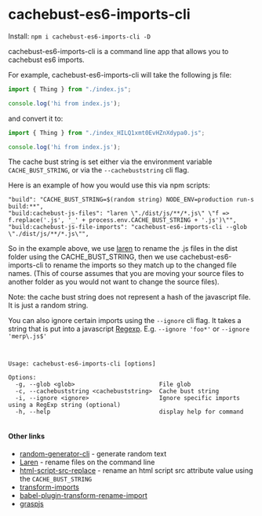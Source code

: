 # cachebust-es6-imports-cli

Install: `npm i cachebust-es6-imports-cli -D`

cachebust-es6-imports-cli is a command line app that allows you to cachebust es6 imports. 

For example, cachebust-es6-imports-cli will take the following js file:

```js
import { Thing } from "./index.js";

console.log('hi from index.js');

```

and convert it to:

```js
import { Thing } from "./index_HILQ1xmt0EvHZnXdypa0.js";

console.log('hi from index.js');

```

The cache bust string is set either via the environment variable `CACHE_BUST_STRING`, or via the `--cachebuststring` cli flag. 

Here is an example of how you would use this via npm scripts:

```
"build": "CACHE_BUST_STRING=$(random string) NODE_ENV=production run-s build:**",
"build:cachebust-js-files": "laren \"./dist/js/**/*.js\" \"f => f.replace('.js', '_' + process.env.CACHE_BUST_STRING + '.js')\"",
"build:cachebust-js-file-imports": "cachebust-es6-imports-cli --glob \"./dist/js/**/*.js\"",
```

So in the example above, we use [laren](https://github.com/devmetal/laren) to rename the .js files in the dist folder using the CACHE_BUST_STRING, then we use cachebust-es6-imports-cli to rename the imports so they match up to the changed file names. (This of course assumes that you are moving your source files to another folder as you would not want to change the source files).

Note: the cache bust string does not represent a hash of the javascript file. It is just a random string.

You can also ignore certain imports using the `--ignore` cli flag. It takes a string that is put into a javascript [Regexp](https://developer.mozilla.org/en-US/docs/Web/JavaScript/Reference/Global_Objects/RegExp). E.g. `--ignore 'foo*'` or `--ignore 'merp\.js$'`

```


Usage: cachebust-es6-imports-cli [options]

Options:
  -g, --glob <glob>                        File glob
  -c, --cachebuststring <cachebuststring>  Cache bust string
  -i, --ignore <ignore>                    Ignore specific imports using a RegExp string (optional)
  -h, --help                               display help for command


```

#### Other links

* [random-generator-cli](https://github.com/AmrSaber/random-cli) - generate random text
* [Laren](https://github.com/devmetal/laren) - rename files on the command line
* [html-script-src-replace](https://gitlab.com/Darkle1/html-script-src-replace) - rename an html script src attribute value using the `CACHE_BUST_STRING`
* [transform-imports](https://www.npmjs.com/package/transform-imports)
* [babel-plugin-transform-rename-import](https://github.com/laat/babel-plugin-transform-rename-import)
* [graspjs](https://www.graspjs.com/)